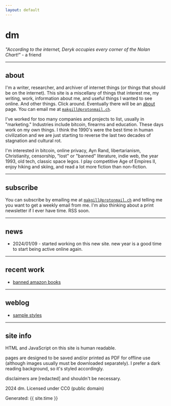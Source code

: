 ```yaml
---
layout: default
---
```


# dm

*"According to the internet, Deryk occupies every corner of the Nolan Chart!"* - a friend

---

## about

I'm a writer, researcher, and archiver of internet things (or things that should be on the internet). This site is a miscellany of things that interest me, my writing, work, information about me, and useful things I wanted to see online. And other things. Click around. Eventually there will be an [about](/dd/about) page. You can email me at <code>makgill@protonmail.ch</code>.

I've worked for too many companies and projects to list, usually in "marketing." Industries include bitcoin, firearms and education. These days work on my own things. I think the 1990's were the best time in human civilization and we are just starting to reverse the last two decades of stagnation and cultural rot.

I'm interested in bitcoin, online privacy, Ayn Rand, libertarianism, Christianity, censorship, "lost" or "banned" literature, indie web, the year 1993, old tech, classic space legos. I play competitive Age of Empires II, enjoy hiking and skiing, and read a lot more fiction than non-fiction.

---

## subscribe

You can subscribe by emailing me at <code>makgill@protonmail.ch</code> and telling me you want to get a weekly email from me. I'm also thinking about a print newsletter if I ever have time. RSS soon.

---

## news

- 2024/01/09 - started working on this new site. new year is a good time to start being active online again.

---

## recent work

- [banned amazon books](/dd/ab)

---

## weblog

- [sample styles](/dd/sample)

---

## site info

HTML and JavaScript on this site is human readable.

pages are designed to be saved and/or printed as PDF for offline use (although images usually must be downloaded separately). I prefer a dark reading background, so it's styled accordingly.

disclaimers are [redacted] and shouldn't be necessary.

2024 dm. Licensed under CC0 (public domain)

<p>Generated: {{ site.time }}</p>
